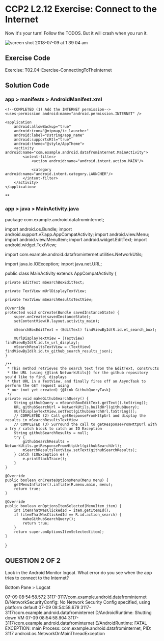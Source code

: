 # CCP2 L2.12 Exercise: Connect to the Internet

Now it's your turn! Follow the TODOS. But it will crash when you run it.

![screen shot 2018-07-09 at 1 39 04 am](https://user-images.githubusercontent.com/9452839/42461369-3341b338-8355-11e8-9e81-644a7a2c559a.png)


## Exercise Code
Exercise: T02.04-Exercise-ConnectingToTheInternet


## Solution Code

### app > manifests > AndroidManifest.xml

<?xml version="1.0" encoding="utf-8"?>
<manifest xmlns:android="http://schemas.android.com/apk/res/android"
          package="com.example.android.datafrominternet">

    <!--COMPLETED (1) Add the INTERNET permission-->
    <uses-permission android:name="android.permission.INTERNET" />

    <application
        android:allowBackup="true"
        android:icon="@mipmap/ic_launcher"
        android:label="@string/app_name"
        android:supportsRtl="true"
        android:theme="@style/AppTheme">
        <activity android:name="com.example.android.datafrominternet.MainActivity">
            <intent-filter>
                <action android:name="android.intent.action.MAIN"/>

                <category android:name="android.intent.category.LAUNCHER"/>
            </intent-filter>
        </activity>
    </application>

</manifest>

**

### app > java > MainActivity.java

package com.example.android.datafrominternet;

import android.os.Bundle;
import android.support.v7.app.AppCompatActivity;
import android.view.Menu;
import android.view.MenuItem;
import android.widget.EditText;
import android.widget.TextView;

import com.example.android.datafrominternet.utilities.NetworkUtils;

import java.io.IOException;
import java.net.URL;

public class MainActivity extends AppCompatActivity {

    private EditText mSearchBoxEditText;

    private TextView mUrlDisplayTextView;

    private TextView mSearchResultsTextView;

    @Override
    protected void onCreate(Bundle savedInstanceState) {
        super.onCreate(savedInstanceState);
        setContentView(R.layout.activity_main);

        mSearchBoxEditText = (EditText) findViewById(R.id.et_search_box);

        mUrlDisplayTextView = (TextView) findViewById(R.id.tv_url_display);
        mSearchResultsTextView = (TextView) findViewById(R.id.tv_github_search_results_json);
    }

    /**
     * This method retrieves the search text from the EditText, constructs
     * the URL (using {@link NetworkUtils}) for the github repository you'd like to find, displays
     * that URL in a TextView, and finally fires off an AsyncTask to perform the GET request using
     * our (not yet created) {@link GithubQueryTask}
     */
    private void makeGithubSearchQuery() {
        String githubQuery = mSearchBoxEditText.getText().toString();
        URL githubSearchUrl = NetworkUtils.buildUrl(githubQuery);
        mUrlDisplayTextView.setText(githubSearchUrl.toString());
        // COMPLETED (2) Call getResponseFromHttpUrl and display the results in mSearchResultsTextView
        // COMPLETED (3) Surround the call to getResponseFromHttpUrl with a try / catch block to catch an IO Exception
        String githubSearchResults = null;
        try {
            githubSearchResults = NetworkUtils.getResponseFromHttpUrl(githubSearchUrl);
            mSearchResultsTextView.setText(githubSearchResults);
        } catch (IOException e) {
            e.printStackTrace();
        }
    }

    @Override
    public boolean onCreateOptionsMenu(Menu menu) {
        getMenuInflater().inflate(R.menu.main, menu);
        return true;
    }

    @Override
    public boolean onOptionsItemSelected(MenuItem item) {
        int itemThatWasClickedId = item.getItemId();
        if (itemThatWasClickedId == R.id.action_search) {
            makeGithubSearchQuery();
            return true;
        }
        return super.onOptionsItemSelected(item);
    }
}


## QUESTION 2 OF 2
Look in the Android Monitor logcat. What error do you see when the app tries to connect to the Internet?

Bottom Pane > Logcat

07-09 08:54:58.572 3117-3117/com.example.android.datafrominternet D/NetworkSecurityConfig: No Network Security Config specified, using platform default
07-09 08:54:58.679 3117-3117/com.example.android.datafrominternet D/AndroidRuntime: Shutting down VM
07-09 08:54:58.804 3117-3117/com.example.android.datafrominternet E/AndroidRuntime: FATAL EXCEPTION: main
    Process: com.example.android.datafrominternet, PID: 3117
    android.os.NetworkOnMainThreadException

